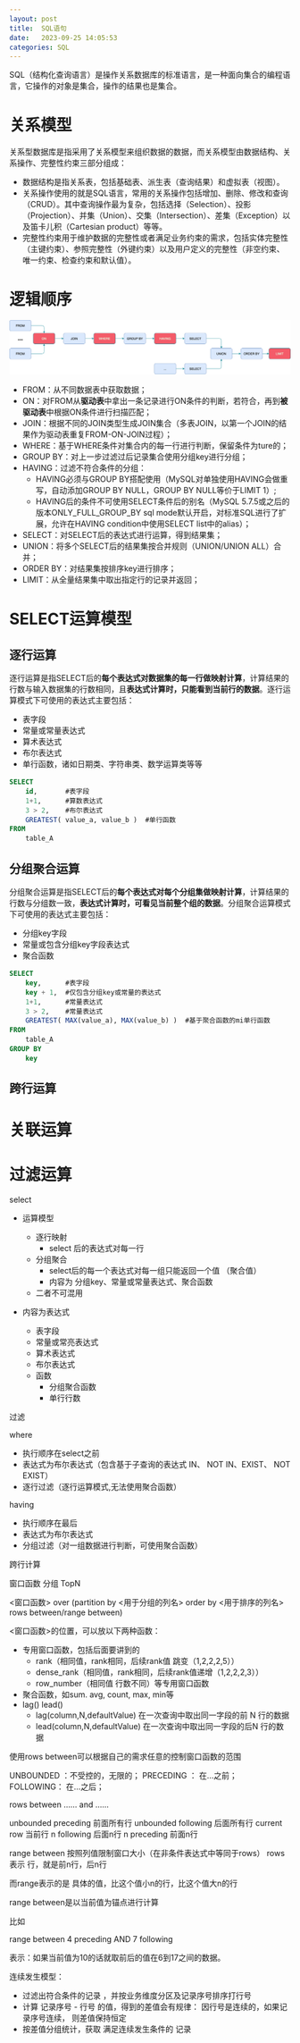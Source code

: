 ```yaml
---
layout: post
title:  SQL语句
date:   2023-09-25 14:05:53
categories: SQL
---
```


SQL（结构化查询语言）是操作关系数据库的标准语言，是一种面向集合的编程语言，它操作的对象是集合，操作的结果也是集合。

# 关系模型

关系型数据库是指采用了关系模型来组织数据的数据，而关系模型由数据结构、关系操作、完整性约束三部分组成：

* 数据结构是指关系表，包括基础表、派生表（查询结果）和虚拟表（视图）。
* 关系操作使用的就是SQL语言，常用的关系操作包括增加、删除、修改和查询（CRUD）。其中查询操作最为复杂，包括选择（Selection）、投影（Projection）、并集（Union）、交集（Intersection）、差集（Exception）以及笛卡儿积（Cartesian product）等等。
* 完整性约束用于维护数据的完整性或者满足业务约束的需求，包括实体完整性（主键约束）、参照完整性（外键约束）以及用户定义的完整性（非空约束、唯一约束、检查约束和默认值）。


# 逻辑顺序


![SQL 逻辑顺序](image/sql_order.png)

* FROM：从不同数据表中获取数据；
* ON：对FROM从**驱动表**中拿出一条记录进行ON条件的判断，若符合，再到**被驱动表**中根据ON条件进行扫描匹配；
* JOIN：根据不同的JOIN类型生成JOIN集合（多表JOIN，以第一个JOIN的结果作为驱动表重复FROM-ON-JOIN过程）；
* WHERE：基于WHERE条件对集合内的每一行进行判断，保留条件为ture的；
* GROUP BY：对上一步过滤过后记录集合使用分组key进行分组；
* HAVING：过滤不符合条件的分组：
  * HAVING必须与GROUP BY搭配使用（MySQL对单独使用HAVING会做重写，自动添加GROUP BY NULL，GROUP BY NULL等价于LIMIT 1）;
  * HAVING后的条件不可使用SELECT条件后的别名（MySQL 5.7.5或之后的版本ONLY_FULL_GROUP_BY sql mode默认开启，对标准SQL进行了扩展，允许在HAVING condition中使用SELECT list中的alias）；
* SELECT：对SELECT后的表达式进行运算，得到结果集；
* UNION：将多个SELECT后的结果集按合并规则（UNION/UNION ALL）合并；
* ORDER BY：对结果集按排序key进行排序；
* LIMIT：从全量结果集中取出指定行的记录并返回；

# SELECT运算模型


## 逐行运算

逐行运算是指SELECT后的**每个表达式对数据集的每一行做映射计算**，计算结果的行数与输入数据集的行数相同，且**表达式计算时，只能看到当前行的数据**。逐行运算模式下可使用的表达式主要包括：
* 表字段
* 常量或常量表达式
* 算术表达式
* 布尔表达式
* 单行函数，诸如日期类、字符串类、数学运算类等等

```sql
SELECT
	id,       #表字段
	1+1,      #算数表达式
	3 > 2,    #布尔表达式
	GREATEST( value_a, value_b )  #单行函数
FROM
	table_A
```


## 分组聚合运算

分组聚合运算是指SELECT后的**每个表达式对每个分组集做映射计算**，计算结果的行数与分组数一致，**表达式计算时，可看见当前整个组的数据**。分组聚合运算模式下可使用的表达式主要包括：
* 分组key字段
* 常量或包含分组key字段表达式
* 聚合函数

```sql
SELECT
	key,      #表字段
	key + 1,  #仅包含分组key或常量的表达式 
	1+1,      #常量表达式
	3 > 2,    #常量表达式
	GREATEST( MAX(value_a), MAX(value_b) )  #基于聚合函数的mi单行函数
FROM
	table_A
GROUP BY
    key
```

## 跨行运算





# 关联运算



# 过滤运算



select
* 运算模型
    * 逐行映射
        * select 后的表达式对每一行
    * 分组聚合
        * select后的每一个表达式对每一组只能返回一个值 （聚合值）
        * 内容为 分组key、常量或常量表达式、聚合函数
    * 二者不可混用

* 内容为表达式
    * 表字段
    * 常量或常亮表达式
    * 算术表达式
    * 布尔表达式
    * 函数
        * 分组聚合函数
        * 单行行数






过滤

where
* 执行顺序在select之前
* 表达式为布尔表达式（包含基于子查询的表达式 IN、 NOT IN、EXIST、 NOT EXIST）
* 逐行过滤（逐行运算模式,无法使用聚合函数）

having
* 执行顺序在最后
* 表达式为布尔表达式
* 分组过滤（对一组数据进行判断，可使用聚合函数）


跨行计算

窗口函数  分组  TopN

<窗口函数> over (partition by <用于分组的列名>  order by <用于排序的列名>  rows between/range between)

<窗口函数>的位置，可以放以下两种函数：
*  专用窗口函数，包括后面要讲到的
    * rank（相同值，rank相同，后续rank值 跳变（1,2,2,2,5））
    * dense_rank（相同值，rank相同，后续rank值递增（1,2,2,2,3））
    *  row_number（相同值 行数不同）等专用窗口函数
*  聚合函数，如sum. avg, count, max, min等
* lag()  lead()
    * lag(column,N,defaultValue)   在一次查询中取出同一字段的前 N 行的数据
    * lead(column,N,defaultValue)   在一次查询中取出同一字段的后N 行的数据



使用rows between可以根据自己的需求任意的控制窗口函数的范围

UNBOUNDED ：不受控的，无限的；
PRECEDING ： 在…之前；
FOLLOWING： 在…之后；

rows between …… and ……

unbounded preceding 前面所有行
unbounded following 后面所有行
current row 当前行
n following  后面n行
n preceding  前面n行




range between 按照列值限制窗口大小（在非条件表达式中等同于rows）
rows表示 行，就是前n行，后n行

而range表示的是 具体的值，比这个值小n的行，比这个值大n的行

range between是以当前值为锚点进行计算

比如

range between 4 preceding AND 7 following

表示：如果当前值为10的话就取前后的值在6到17之间的数据。




连续发生模型：

* 过滤出符合条件的记录 ，并按业务维度分区及记录序号排序打行号
* 计算 记录序号 - 行号 的值，得到的差值会有规律：  因行号是连续的，如果记录序号连续， 则差值保持恒定
* 按差值分组统计，获取 满足连续发生条件的 记录